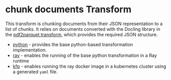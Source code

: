 # chunk documents Transform 
This transform is chunking documents from their JSON representation to a list of chunks.
It relies on documents converted with the Docling library in the [pdf2parquet transform](../pdf2parquet),
which provides the required JSON structure.


* [python](python/README.md) - provides the base python-based transformation 
implementation.
* [ray](ray/README.md) - enables the running of the base python transformation
in a Ray runtime
* [kfp](kfp_ray/README.md) - enables running the ray docker image 
in a kubernetes cluster using a generated `yaml` file.
